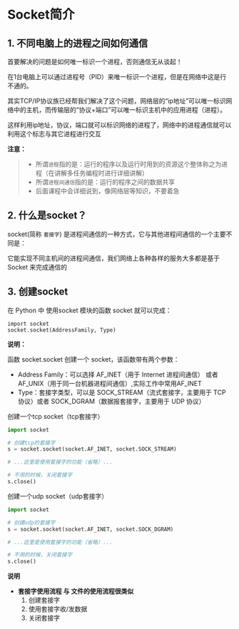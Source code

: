 # Socket简介

## 1. 不同电脑上的进程之间如何通信

首要解决的问题是如何唯一标识一个进程，否则通信无从谈起！

在1台电脑上可以通过进程号（PID）来唯一标识一个进程，但是在网络中这是行不通的。

其实TCP/IP协议族已经帮我们解决了这个问题，网络层的“ip地址”可以唯一标识网络中的主机，而传输层的“协议+端口”可以唯一标识主机中的应用进程（进程）。

这样利用ip地址，协议，端口就可以标识网络的进程了，网络中的进程通信就可以利用这个标志与其它进程进行交互

**注意：**

> - 所谓`进程`指的是：运行的程序以及运行时用到的资源这个整体称之为进程（在讲解多任务编程时进行详细讲解）
> - 所谓`进程间通信`指的是：运行的程序之间的数据共享
> - 后面课程中会详细说到，像网络层等知识，不要着急



## 2. 什么是socket？

socket(简称 `套接字`) 是进程间通信的一种方式，它与其他进程间通信的一个主要不同是：

它能实现不同主机间的进程间通信，我们网络上各种各样的服务大多都是基于 Socket 来完成通信的



## 3. 创建socket

在 Python 中 使用socket 模块的函数 socket 就可以完成：

```
import socket
socket.socket(AddressFamily, Type)
```

**说明：**

函数 socket.socket 创建一个 socket，该函数带有两个参数：

- Address Family：可以选择 AF_INET（用于 Internet 进程间通信） 或者 AF_UNIX（用于同一台机器进程间通信）,实际工作中常用AF_INET
- Type：套接字类型，可以是 SOCK_STREAM（流式套接字，主要用于 TCP 协议）或者 SOCK_DGRAM（数据报套接字，主要用于 UDP 协议）

创建一个tcp socket（tcp套接字）

```python
import socket

# 创建tcp的套接字
s = socket.socket(socket.AF_INET, socket.SOCK_STREAM)

# ...这里是使用套接字的功能（省略）...

# 不用的时候，关闭套接字
s.close()
```

创建一个udp socket（udp套接字）

```python
import socket

# 创建udp的套接字
s = socket.socket(socket.AF_INET, socket.SOCK_DGRAM)

# ...这里是使用套接字的功能（省略）...

# 不用的时候，关闭套接字
s.close()
```

**说明**

- **套接字使用流程 与 文件的使用流程很类似**
    1. 创建套接字
    2. 使用套接字收/发数据
    3. 关闭套接字